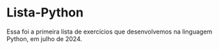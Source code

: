 # Lista-Python
Essa foi a primeira lista de exercícios que desenvolvemos na linguagem Python, em julho de 2024.
